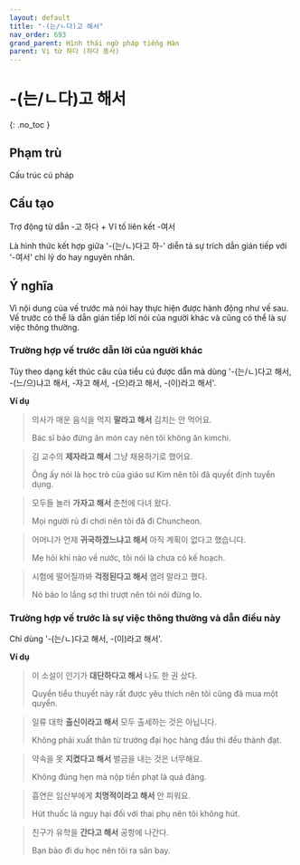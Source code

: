 ```yaml
---
layout: default
title: "-(는/ㄴ다)고 해서"
nav_order: 693
grand_parent: Hình thái ngữ pháp tiếng Hàn
parent: Vị từ 하다 (하다 동사)
---
```


# -(는/ㄴ다)고 해서
{: .no_toc }

## Phạm trù

Cấu trúc cú pháp

## Cấu tạo

Trợ động từ dẫn -고 하다 + Vĩ tố liên kết -여서

Là hình thức kết hợp giữa '-(는/ㄴ)다고 하-' diễn tả sự trích dẫn gián tiếp với '-여서' chỉ lý do hay nguyên nhân.

## Ý nghĩa

Vì nội dung của vế trước mà nói hay thực hiện được hành động như vế sau. Vế trước có thể là dẫn gián tiếp lời nói của người khác và cũng có thể là sự việc thông thường.

### Trường hợp vế trước dẫn lời của người khác

Tùy theo dạng kết thúc câu của tiểu cú được dẫn mà dùng '-(는/ㄴ)다고 해서, -(느/으)냐고 해서, -자고 해서, -(으)라고 해서, -(이)라고 해서'.

**Ví dụ**

> 의사가 매운 음식을 먹지 **말라고 해서** 김치는 안 먹어요.
>
> Bác sĩ bảo đừng ăn món cay nên tôi không ăn kimchi.

> 김 교수의 **제자라고 해서** 그냥 채용하기로 했어요.
>
> Ông ấy nói là học trò của giáo sư Kim nên tôi đã quyết định tuyển dụng.

> 모두들 놀러 **가자고 해서** 춘천에 다녀 왔다.
>
> Mọi người rủ đi chơi nên tôi đã đi Chuncheon.

> 어머니가 언제 **귀국하겠느냐고 해서** 아직 계획이 없다고 했습니다.
>
> Mẹ hỏi khi nào về nước, tôi nói là chưa có kế hoạch.

> 시험에 떨어질까봐 **걱정된다고 해서** 염려 말라고 했다.
>
> Nó bảo lo lắng sợ thi trượt nên tôi nói đừng lo.

### Trường hợp vế trước là sự việc thông thường và dẫn điều này

Chỉ dùng '-(는/ㄴ)다고 해서, -(이)라고 해서'.

**Ví dụ**

> 이 소설이 인기가 **대단하다고 해서** 나도 한 권 샀다.
>
> Quyển tiểu thuyết này rất được yêu thích nên tôi cũng đã mua một quyển.

> 일류 대학 **출신이라고 해서** 모두 출세하는 것은 아닙니다.
>
> Không phải xuất thân từ trường đại học hàng đầu thì đều thành đạt.

> 약속을 못 **지켰다고 해서** 벌금을 내는 것은 너무해요.
>
> Không đúng hẹn mà nộp tiền phạt là quá đáng.

> 흡연은 임산부에게 **치명적이라고 해서** 안 피워요.
>
> Hút thuốc lá nguy hại đối với thai phụ nên tôi không hút.

> 친구가 유학을 **간다고 해서** 공항에 나간다.
>
> Bạn bảo đi du học nên tôi ra sân bay.